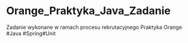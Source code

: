 # Orange_Praktyka_Java_Zadanie
Zadanie wykonane w ramach procesu rekrutacyjnego Praktyka Orange #Java #Spring#Unit
